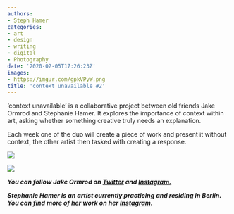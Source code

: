 ```yaml
---
authors:
- Steph Hamer
categories:
- art
- design
- writing
- digital
- Photography
date: '2020-02-05T17:26:23Z'
images:
- https://imgur.com/gpkVPyW.png
title: 'context unavailable #2'
---
```

‘context unavailable’ is a collaborative project between old friends Jake Ormrod and Stephanie Hamer. It explores the importance of context within art, asking whether something creative truly needs an explanation.  
  
Each week one of the duo will create a piece of work and present it without context, the other artist then tasked with creating a response.  
  
  

![](https://imgur.com/gpkVPyW.png "")

![](https://imgur.com/tXrMpMr.png "")

  
  
  
**_You can follow Jake Ormrod on [Twitter](https://twitter.com/Jake_Ormrod "") and [Instagram.](https://www.instagram.com/generationzer0mag/ "")_**

_**Stephanie Hamer is an artist currently practicing and residing in Berlin. You can find more of her work on her [Instagram](https://www.instagram.com/stephanie__hamer/ "").**_
